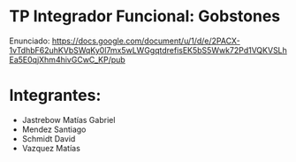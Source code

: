 # TP Integrador Funcional: Gobstones

Enunciado: https://docs.google.com/document/u/1/d/e/2PACX-1vTdhbF62uhKVbSWqKy0l7mx5wLWGgqtdrefisEK5bS5Wwk72Pd1VQKVSLhEa5E0qjXhm4hivGCwC_KP/pub

# Integrantes:

- Jastrebow Matías Gabriel
- Mendez Santiago
- Schmidt David
- Vazquez Matías